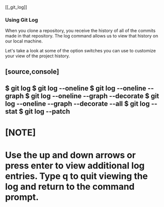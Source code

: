 [[_git_log]]
### Using Git Log

When you clone a repository, you receive the history of all of the commits made in that repository. The log command allows us to view that history on our local machine.

Let's take a look at some of the option switches you can use to customize your view of the project history.

[source,console]
----
$ git log
$ git log --oneline
$ git log --oneline --graph
$ git log --oneline --graph --decorate
$ git log --oneline --graph --decorate --all
$ git log --stat
$ git log --patch
----

[NOTE]
====
Use the up and down arrows or press enter to view additional log entries. Type q to quit viewing the log and return to the command prompt.
====
